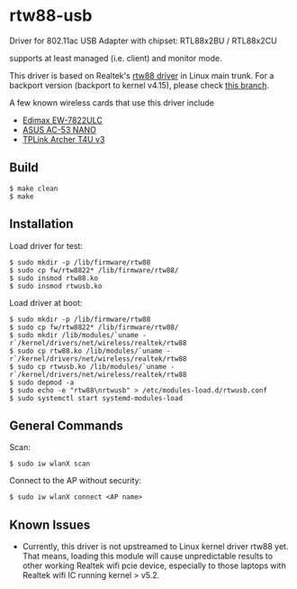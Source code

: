 # rtw88-usb

Driver for 802.11ac USB Adapter with chipset:
  RTL88x2BU / RTL88x2CU

supports at least managed (i.e. client) and monitor mode.

This driver is based on Realtek's [rtw88 driver](https://github.com/torvalds/linux/tree/master/drivers/net/wireless/realtek/rtw88) in Linux main trunk.
For a backport version (backport to kernel v4.15), please check [this branch](https://github.com/borting/rtw88-usb/tree/backport-cfc1291-v4.15.0).

A few known wireless cards that use this driver include 
* [Edimax EW-7822ULC](http://us.edimax.com/edimax/merchandise/merchandise_detail/data/edimax/us/wireless_adapters_ac1200_dual-band/ew-7822ulc/)
* [ASUS AC-53 NANO](https://www.asus.com/Networking/USB-AC53-Nano/)
* [TPLink Archer T4U v3](https://www.tp-link.com/tw/support/download/archer-t4u/)


## Build

```console
$ make clean
$ make
```

## Installation

Load driver for test:
```console
$ sudo mkdir -p /lib/firmware/rtw88
$ sudo cp fw/rtw8822* /lib/firmware/rtw88/
$ sudo insmod rtw88.ko
$ sudo insmod rtwusb.ko
```
Load driver at boot:
```console
$ sudo mkdir -p /lib/firmware/rtw88
$ sudo cp fw/rtw8822* /lib/firmware/rtw88/
$ sudo mkdir /lib/modules/`uname -r`/kernel/drivers/net/wireless/realtek/rtw88
$ sudo cp rtw88.ko /lib/modules/`uname -r`/kernel/drivers/net/wireless/realtek/rtw88
$ sudo cp rtwusb.ko /lib/modules/`uname -r`/kernel/drivers/net/wireless/realtek/rtw88
$ sudo depmod -a
$ sudo echo -e "rtw88\nrtwusb" > /etc/modules-load.d/rtwusb.conf
$ sudo systemctl start systemd-modules-load
```

## General Commands

Scan:
```console
$ sudo iw wlanX scan
```
Connect to the AP without security:
```console
$ sudo iw wlanX connect <AP name>
```
## Known Issues

* Currently, this driver is not upstreamed to Linux kernel driver rtw88 yet. That means, loading this module will cause unpredictable results to other working Realtek wifi pcie device, especially to those laptops with Realtek wifi IC running kernel > v5.2.
